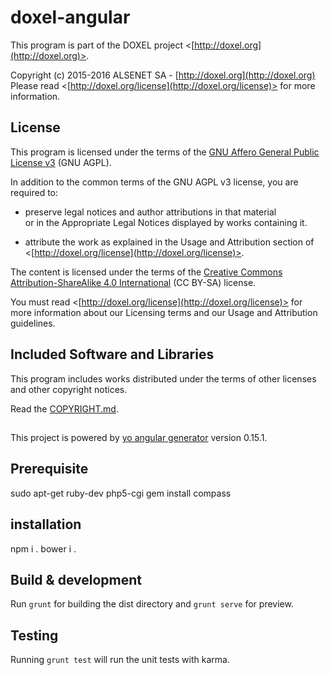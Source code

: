 # doxel-angular<br />
This program is part of the DOXEL project <[http://doxel.org](http://doxel.org)>.
 
Copyright (c) 2015-2016 ALSENET SA - [http://doxel.org](http://doxel.org)<br />
Please read <[http://doxel.org/license](http://doxel.org/license)> for more
information.
 
 
## License
 
This program is licensed under the terms of the
[GNU Affero General Public License v3](http://www.gnu.org/licenses/agpl.html)
(GNU AGPL).
 
In addition to the common terms of the GNU AGPL v3 license, you are required to:
 
*   preserve legal notices and author attributions in that material<br />
    or in the Appropriate Legal Notices displayed by works containing it.
 
*   attribute the work as explained in the Usage and Attribution section of
    <[http://doxel.org/license](http://doxel.org/license)>.
 
The content is licensed under the terms of the
[Creative Commons Attribution-ShareAlike 4.0 International](http://creativecommons.org/licenses/by-sa/4.0/)
(CC BY-SA) license.
 
You must read <[http://doxel.org/license](http://doxel.org/license)> for more
information about our Licensing terms and our Usage and Attribution guidelines.
 
 
## Included Software and Libraries
 
This program includes works distributed under the terms of other licenses and other copyright notices.
 
Read the [COPYRIGHT.md](https://github.com/doxel/doxel-angular/blob/master/COPYRIGHT.md).

##

This project is powered by [yo angular generator](https://github.com/yeoman/generator-angular)
version 0.15.1.

## Prerequisite

sudo apt-get ruby-dev php5-cgi
gem install compass

## installation

npm i .
bower i .

## Build & development

Run `grunt` for building the dist directory and `grunt serve` for preview.

## Testing

Running `grunt test` will run the unit tests with karma.
